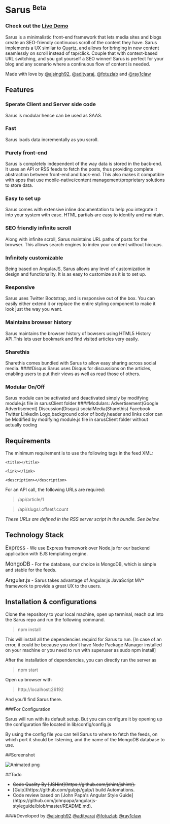 # Sarus <sup><small>Beta</small></sup>

### Check out the [Live Demo](http://www.theweeklybyte.com)

Sarus is a minimalistic front-end framework that lets media sites and blogs create an SEO-friendly continuous scroll of the content they have. Sarus implements a UX similar to [Quartz](http://qz.com/), and allows for bringing in new content seamlessly on scroll instead of tap/click. Couple that with context-based URL switching, and you got yourself a SEO winner! Sarus is perfect for your blog and any scenario where a continuous flow of content is needed.

Made with love by [@ajsingh92](https://twitter.com/ajsingh92), [@adityaraj](https://twitter.com/adityaraj), [@fotuzlab](https://twitter.com/fotuzlab) and [@ray1claw](https://twitter.com/ray1claw)

## Features

### Sperate Client and Server side code
Sarus is modular hence can be used as SAAS.
### Fast
Sarus loads data incrementally as you scroll.
### Purely front-end
Sarus is completely independent of the way data is stored in the back-end. It uses an API or RSS feeds to fetch the posts, thus providing complete abstraction between front-end and back-end. This also makes it compatible with apps that use mobile-native/content management/proprietary solutions to store data.
### Easy to set up
Sarus comes with extensive inline documentation to help you integrate it into your system with ease. HTML partials are easy to identify and maintain.
### SEO friendly infinite scroll
Along with infinite scroll, Sarus maintains URL paths of posts for the browser. This allows search engines to index your content without hiccups.
### Infinitely customizable
Being based on AngularJS, Sarus allows any level of customization in design and functionality. It is as easy to customize as it is to set up.
### Responsive
Sarus uses Twitter Bootstrap, and is responsive out of the box. You can easily either extend it or replace the entire styling component to make it look just the way you want.
### Maintains browser history
Sarus maintains the browser history of bowsers using HTML5 History API.This lets user bookmark and find visited articles very easily.
### Sharethis
Sharethis comes bundled with Sarus to allow easy sharing across social media.
####Disqus
Sarus uses Disqus for discussions on the articles, enabling users to put their views as well as read those of others.
### Modular On/Off
Sarus module can be activated and deactivated simply by modifying module.js file in sarusClient folder
   ####Modulars:
      Advertisement(Google Advertisement)
      Discussion(Disqus)
      socialMedia(Sharethis)
           Facebook
           Twitter
           Linkedin
   Logo,background color of body,header and links color can be Modified by modifying module.js file in sarusClient    folder without actually coding 
## Requirements
The minimum requirement is to use the following tags in the feed XML:
 

`<title></title>`

`<link></link>`

`<description></description>`

For an API call, the following URLs are required:

> /api/article/1

> /api/slugs/:offset/:count

_These URLs are defined in the RSS server script in the bundle. See below._

## Technology Stack

<big>Express</big> - We use Express framework over Node.js for our backend application with EJS templating engine.

<big>MongoDB</big> - For the database, our choice is MongoDB, which is simple and stable for the feeds.

<big>Angular.js</big> - Sarus takes advantage of Angular.js JavaScript MV* framework to provide a great UX to the users.

## Installation & configurations
Clone the repository to your local machine, open up terminal, reach out into the Sarus repo and run
the following command.

>npm install

This will install all the dependencies requird for Sarus to run.
[In case of an error, it could be because you don't have Node Package Manager installed on your machine or you need to run with superuser as sudo npm install]

After the installation of dependencies, you can directly run the server as

>npm start

Open up browser with

>http://localhost:26192

And you'll find Sarus there.

###For Configuration

Sarus will run with its default setup. But you can configure it by opening up the configuration file located in lib/config/config.js

By using the config file you can tell Sarus to where to fetch the feeds, on which port it should be listening, and the name of the MongoDB database to use.

##Screenshot

![Animated png](screenshots/sarus-1.png "Animation that shows auto completion")

##Todo

 <ul>
 <li><del> Code Quality By [JSHint](https://github.com/jshint/jshint/).</del> </li>
 <li >[Gulp](https://github.com/gulpjs/gulp/) build Automations. </li>
 <li> Code review based on [John Papa's Angular Style Guide](https://github.com/johnpapa/angularjs-styleguide/blob/master/README.md).</li></ul>


####Developed by
[@ajsingh92](https://twitter.com/ajsingh92)
[@adityaraj](https://twitter.com/adityaraj)
[@fotuzlab](https://twitter.com/fotuzlab)
[@ray1claw](https://twitter.com/ray1claw)
